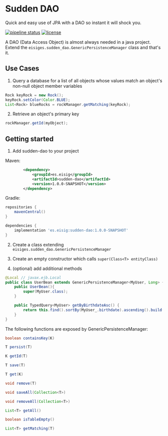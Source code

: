 # Sudden DAO

Quick and easy use of JPA with a DAO so instant it will shock you.

[![pipeline status](https://gitlab.mccollum.enterprises/smccollum/genericentityejb/badges/master/pipeline.svg)](http://gitlab.mccollum.enterprises/smccollum/genericentityejb/pipelines)
[![license](https://img.shields.io/github/license/thorntail/thorntail.svg)](http://www.apache.org/licenses/LICENSE-2.0)

A DAO (Data Access Object) is almost always needed in a java project. Extend the `eisiges.sudden_dao.GenericPersistenceManager` class and that's it.

## Use Cases

1. Query a database for a list of all objects whose values match an object's non-null object member variables

```java
Rock keyRock = new Rock();
keyRock.setColor(Color.BLUE);
List<Rock> blueRocks = rockManager.getMatching(keyRock);
```

2. Retrieve an object's primary key

```java
rockManager.getId(myObject);
```

## Getting started

1. Add sudden-dao to your project

Maven:
```xml
		<dependency>
			<groupId>es.eisig</groupId>
			<artifactId>sudden-dao</artifactId>
			<version>1.0.0-SNAPSHOT</version>
		</dependency>
```

Gradle:
```groovy
repositories {
    mavenCentral()
}

dependencies {
	implementation 'es.eisig:sudden-dao:1.0.0-SNAPSHOT'
}
```

2. Create a class extending `eisiges.sudden_dao.GenericPersistenceManager`

3. Create an empty constructor which calls `super(Class<T> entityClass)`

4. (optional) add additional methods

```java
@Local // javax.ejb.Local
public class UserBean extends GenericPersistenceManager<MyUser, Long> { // MyUser: entity being managed, Long: type of primary key
	public UserBean(){
		super(MyUser.class);
	}

	public TypedQuery<MyUser> getByBirthdateAsc() {
		return this.find().sortBy(MyUser_.birthdate).ascending().build();
	}
}
```

The following functions are exposed by GenericPersistenceManager:

```java
boolean containsKey(K)

T persist(T)

K getId(T)

T save(T)

T get(K)

void remove(T)

void saveAll(Collection<T>)

void removeAll(Collection<T>)

List<T> getAll()

boolean isTableEmpty()

List<T> getMatching(T)
```

